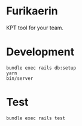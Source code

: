 # Furikaerin

KPT tool for your team.

# Development

```
bundle exec rails db:setup
yarn
bin/server
```

# Test

```
bundle exec rails test
```

